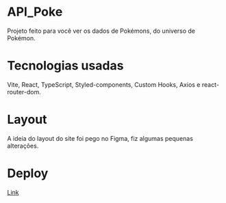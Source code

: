 # API_Poke
Projeto feito para você ver os dados de Pokémons, do universo de Pokémon.

# Tecnologias usadas
Vite, React, TypeScript, Styled-components, Custom Hooks, Axios e react-router-dom.

# Layout
A ideia do layout do site foi pego no Figma, fiz algumas pequenas alterações.

# Deploy
[Link](https://victormfl.github.io/API_Poke/)
